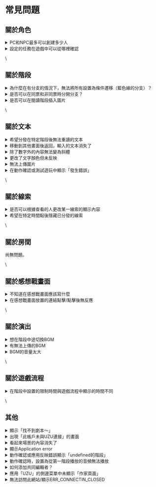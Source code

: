 # 常見問題

## 關於角色

<details>

<summary>PC和NPC最多可以創建多少人</summary>

PC（玩家角色）最多可以創建7人。\
NPC理論上是無限的。

</details>

<details>

<summary>設定的任務在遊戲中可以從哪裡確認</summary>

在UZU STUDIO的角色編輯畫面中設定的任務，**僅在感想戰畫面**中顯示。在遊戲中的文本標籤等不會自動顯示，因此如果想向玩家提示任務，請**在分發的文本中作為文字信息載入**。

</details>

\\

## 關於階段 <a href="#phases" id="phases"></a>

<details>

<summary>為什麼在有分支的情況下，無法將所有設置為條件遷移（藍色線的分支）？</summary>

如果條件遷移未能涵蓋所有可能性，則可能會出現玩家的選擇導致無法到達的階段，從而導致**無法進行**。為了防止出現這種情況，必須至少有一個對應於「條件遷移未設置的其餘所有」的**基本遷移**（黑色線的分支）。

</details>

<details>

<summary>是否可以在同票和非同票時分開分支？</summary>

可以設置條件為將同票視為最多的「**同票最多**」，以及僅在單獨領先時視為最多的「**單獨最多**」。

例如，在四人劇本中，即使是2對2，只要有兩人投票給犯人，就希望轉移到正確結局的情況下，使用「**同票最多**」；而只想在2：1：1或3：1犯人最多的情況下才認可，則使用「**單獨最多**」會更好。

</details>

<details>

<summary>是否可以在閱讀階段插入圖片</summary>

點擊台詞框旁邊的六個點的標記，選擇「轉換為圖片」，即可插入圖片。

</details>

\\

## 關於文本

<details>

<summary>希望分發在特定階段後無法重讀的文本</summary>

請在文本的分發條件中設置「僅在特定階段中」。

</details>

<details>

<summary>移動到其他畫面後返回，輸入的文本消失了</summary>

可能只是反映延遲，請嘗試重新加載「Ctrl + R」「Command + R」。

</details>

<details>

<summary>除了數字外的內容無法變為斜體</summary>

在編輯器畫面中不會反映斜體。在動作確認或應用上會反映。

</details>

<details>

<summary>更改了文字顏色但未反映</summary>

如果將原本不是黑色的文字顏色用其他顏色覆蓋，則不會立即在編輯器畫面中反映。請嘗試重新加載「Ctrl + R」「Command + R」，即可反映。

</details>

<details>

<summary>無法上傳圖片</summary>

超過4.5MB的圖片無法上傳。請壓縮大小後再上傳。\
即使小於4.5MB但看似無法上傳，請嘗試重新加載「Ctrl + R」「Command + R」。\
如果仍然無法反映，請聯繫運營團隊。

</details>

<details>

<summary>在動作確認或測試遊玩中顯示「發生錯誤」</summary>

如圖片所示的錯誤，原因是有未填寫內容的文本框。從UZU STUDIO的編輯器畫面中刪除相應的文本框，下一次動作確認（測試遊玩）即可修復。

<img src="images/QA1.png" alt="" data-size="original">

</details>

\\

## 關於線索

<details>

<summary>是否可以根據查看的人更改某一線索的顯示內容</summary>

可以。[請參考此頁面](advanced/text-customize.md)。

</details>

<details>

<summary>希望在特定時間點後隱藏已分發的線索</summary>

請使用[線索回收](basic-features/clue.md#hui-shou-tiao-jian-ren-yi)功能。

</details>

\\

## 關於房間

尚無問題。

\\

## 關於感想戰畫面

<details>

<summary>不知道在感想戰畫面應該寫什麼</summary>

在需要推理的劇本中，請務必添加一個揭示真相及其解說的標籤。作為解說，不知道應該寫什麼內容的人，請參考官方Discord伺服器內的「編輯部文章」頻道中的「解說文本的寫法與技巧」文章。

</details>

<details>

<summary>在感想戰畫面放置的連結點擊/點擊後無反應</summary>

在應用的實際畫面上點擊連結時，可能會出現正常跳轉/無法跳轉/應用崩潰等情況，因為根據設備和環境動作不同，因此無法新設置連結。僅顯示URL字串或設置二維碼圖片是可能的。

關於過去設置的連結\
在動作確認中設置為點擊無反應。

</details>

\\

## 關於演出 <a href="#bgm-se" id="bgm-se"></a>

<details>

<summary>想在階段中途切換BGM</summary>

如果是閱讀階段則可以。[演出](basic-features/bgm.md)中說明了方法，請參考。

</details>

<details>

<summary>有無法上傳的BGM</summary>

超過每分鐘2MB的BGM無法上傳。搜索「mp3 壓縮」等，可以找到可以縮小容量的網站，請將其縮小到每分鐘2MB以下後再上傳。

</details>

<details>

<summary>BGM的音量太大</summary>

請使用Audacity等應用或可以調整音量的網站進行音量調整後上傳，或使用UZU STUDIO內的音量調整按鈕進行調整。

實際在應用內聽到的音量，可以通過在智能手機上訪問UZU STUDIO→戴上耳機播放BGM來確認。

</details>

\\

## 關於遊戲流程

<details>

<summary>在階段中設置的限制時間與遊戲流程中顯示的時間不同</summary>

除了在階段編輯畫面中設置的計時器外，還需要在[遊戲流程](QandA.md#gmunorenitsuite)的編輯畫面中輸入限制時間。將階段編輯畫面中設置的限制時間輸入到遊戲流程的編輯畫面中即可解決不一致。

</details>

\\

## 其他

<details>

<summary>顯示「找不到劇本〜」</summary>

自製劇本卻顯示「找不到劇本〜」的情況下的對策。

<img src=".gitbook/assets/image (1) (1) (1) (1) (1) (1) (1) (1) (1) (1) (1) (1) (1) (1) (1).png" alt="" data-size="original">

**從V1遷移的劇本**

如果要在v2的UZU STUDIO中使用v1劇本，需要進行遷移處理。

請進行[v1-to-v2.md](others/v1-to-v2.md "mention")。

**V2劇本**

可能是未正常登錄，請進行以下操作。

**①從「找不到劇本〜」的畫面中登出**

PC上訪問UZU STUDIO。
スしている方は左下のログアウトボタン、スマートフォンの方はヘッダー一番右のドアアイコンのボタンからログアウトを行います。

* PC的用戶

<img src=".gitbook/assets/image (3) (1) (1) (1) (1) (1) (1) (1) (1).png" alt="" data-size="original">

* 智能手機的用戶

<img src=".gitbook/assets/名称未設定.003.jpeg" alt="" data-size="original">

**②將轉移到登錄畫面，請使用您平常使用的UZU帳戶的登錄方式登錄**

<img src=".gitbook/assets/image (5) (1) (1).png" alt="" data-size="original">

即使使用此方法重新登錄仍出現相同症狀的用戶，請聯繫運營。

</details>

<details>

<summary>出現「此帳戶未與UZU連接」的畫面</summary>

請點擊畫面上顯示的登出並再次登錄。如果重新登錄無法解決，請聯繫運營團隊。

</details>

<details>

<summary>看起來場景的內容消失了</summary>

這通常是因為加載時間不夠。請重新加載「Ctrl + R」「Command + R」，或者稍後再確認。如果無法解決，請聯繫運營團隊。

</details>

<details>

<summary>顯示Application error</summary>

這可能是因為連續進行多個操作，導致加載時間不夠。請重新加載「Ctrl + R」「Command + R」，或者稍後再確認。如果無法解決，請聯繫運營團隊。

</details>

<details>

<summary>動作確認或應用反映錯誤顯示「undefined的階段」</summary>

這需要我們這邊進行處理，請聯繫運營團隊。

</details>

<details>

<summary>動作確認時，設置為從第一階段播放的音頻無法播放</summary>

在Google Chrome中，設置為從第一階段播放的音頻無法播放。在應用端可以正常播放。作為對策，請嘗試以下兩種方法之一。\
1\. 使用其他瀏覽器（如Safari）\
2\. 修改Google Chrome的autoPlay政策設置。\\

autoPlay政策設置的修改方法如下。\\

1. 點擊動作確認畫面的URL欄上的鎖定標誌 → 點擊「網站設置」\
   ![](images/autoplay\_1.png)\\
2. 在「音頻」項目中點擊「自動（默認）」→ 更改為「允許」\
   ![](images/autoplay\_2.png)\\

</details>

<details>

<summary>如何添加共同編輯者？</summary>

從場景主頁面的「[成員](scenariohome/author.md)」進行。點擊添加，輸入共同編輯者的**UZU用戶ID**。

</details>

<details>

<summary>應用「UZU」的側邊菜單中未顯示「作家頁面」</summary>

登錄UZU STUDIO後，創建一個或多個場景後將顯示。

詳情請參閱[這裡](top/profile.md#pjibotan)。

</details>

<details>

<summary>無法訪問此網站/顯示ERR_CONNECTIN_CLOSED</summary>

這通常是由於您使用的Wi-Fi的臨時安全限制所致。有報告稱經過一天以上會改善。

如果您著急，應該可以通過智能手機的共享網絡或智能手機4G/5G訪問。

</details>
